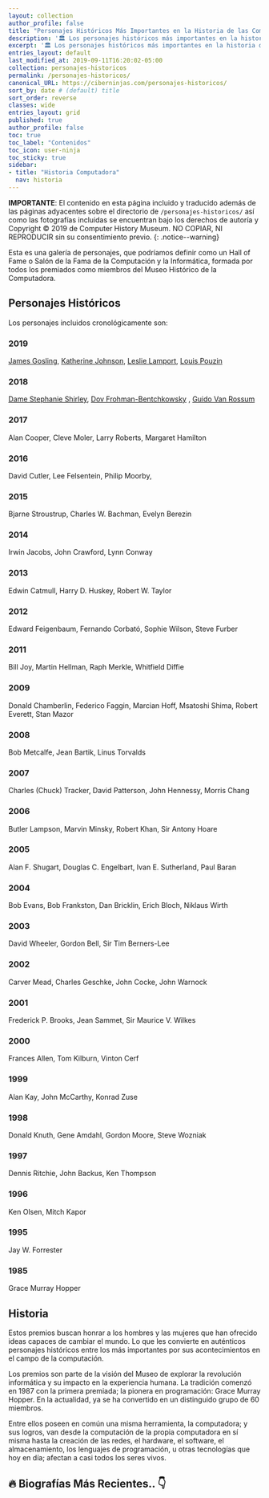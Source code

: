 ```yaml
---
layout: collection
author_profile: false
title: "Personajes Históricos Más Importantes en la Historia de las Computadoras"
description: '🏛 Los personajes históricos más importantes en la historia de la creación de las computadoras'
excerpt: '🏛 Los personajes históricos más importantes en la historia de la creación de las computadoras'
entries_layout: default
last_modified_at: 2019-09-11T16:20:02-05:00
collection: personajes-historicos
permalink: /personajes-historicos/
canonical_URL: https://ciberninjas.com/personajes-historicos/
sort_by: date # (default) title
sort_order: reverse
classes: wide
entries_layout: grid
published: true
author_profile: false
toc: true
toc_label: "Contenidos"
toc_icon: user-ninja
toc_sticky: true
sidebar:
- title: "Historia Computadora"
  nav: historia
---
```


**IMPORTANTE**: El contenido en esta página incluido y traducido además de las páginas adyacentes sobre el directorio de ```/personajes-historicos/``` así como las fotografías incluidas se encuentran bajo los derechos de autoría y Copyright © 2019 de Computer History Museum. NO COPIAR, NI REPRODUCIR sin su consentimiento previo.
{: .notice--warning}

Esta es una galería de personajes, que podríamos definir como un Hall of Fame o Salón de la Fama de la Computación y la Informática, formada por todos los premiados como miembros del Museo Histórico de la Computadora.

## Personajes Históricos

Los personajes incluidos cronológicamente son:

### 2019

[James Gosling](/personajes-historicos/james-gosling/), [Katherine Johnson](/personajes-historicos/katherine-johnson/), [Leslie Lamport](/personajes-historicos/leslie-lamport/), [Louis Pouzin](/personajes-historicos/louis-pouzin/)

### 2018

[Dame Stephanie Shirley](/personajes-historicos/dame-stephanie-shirley/), [Dov Frohman-Bentchkowsky](/personajes-historicos/dov-frohman-bentchkowsky/) , [Guido Van Rossum](/personajes-historicos/guido-van-rossum/)

### 2017

Alan Cooper, Cleve Moler, Larry Roberts, Margaret Hamilton

### 2016

David Cutler, Lee Felsentein, Philip Moorby, 

### 2015

Bjarne Stroustrup, Charles W. Bachman, Evelyn Berezin

### 2014

Irwin Jacobs, John Crawford, Lynn Conway

### 2013

Edwin Catmull, Harry D. Huskey, Robert W. Taylor

### 2012

Edward Feigenbaum, Fernando Corbató, Sophie Wilson, Steve Furber

### 2011

Bill Joy, Martin Hellman, Raph Merkle, Whitfield Diffie

### 2009

Donald Chamberlin, Federico Faggin, Marcian Hoff, Msatoshi Shima, Robert Everett, Stan Mazor

### 2008

Bob Metcalfe, Jean Bartik, Linus Torvalds

### 2007

Charles (Chuck) Tracker, David Patterson, John Hennessy, Morris Chang

### 2006

Butler Lampson, Marvin Minsky, Robert Khan, Sir Antony Hoare

### 2005

Alan F. Shugart, Douglas C. Engelbart, Ivan E. Sutherland, Paul Baran

### 2004

Bob Evans, Bob Frankston, Dan Bricklin, Erich Bloch, Niklaus Wirth

### 2003

David Wheeler, Gordon Bell, Sir Tim Berners-Lee

### 2002

Carver Mead, Charles Geschke, John Cocke, John Warnock

### 2001

Frederick P. Brooks, Jean Sammet, Sir Maurice V. Wilkes

### 2000

Frances Allen, Tom Kilburn, Vinton Cerf

### 1999

Alan Kay, John McCarthy, Konrad Zuse

### 1998

Donald Knuth, Gene Amdahl, Gordon Moore, Steve Wozniak

### 1997

Dennis Ritchie, John Backus, Ken Thompson

### 1996

Ken Olsen, Mitch Kapor

### 1995

Jay W. Forrester

### 1985

Grace Murray Hopper

## Historia

Estos premios buscan honrar a los hombres y las mujeres que han ofrecido ideas capaces de cambiar el mundo. Lo que les convierte en auténticos personajes históricos entre los más importantes por sus acontecimientos en el campo de la computación.

Los premios son parte de la visión del Museo de explorar la revolución informática y su impacto en la experiencia humana. La tradición comenzó en 1987 con la primera premiada; la pionera en programación: Grace Murray Hopper. En la actualidad, ya se ha convertido en un distinguido grupo de 60 miembros.

Entre ellos poseen en común una misma herramienta, la computadora; y sus logros, van desde la computación de la propia computadora en sí misma hasta la creación de las redes, el hardware, el software, el almacenamiento, los lenguajes de programación, u otras tecnologías que hoy en día; afectan a casi todos los seres vivos.

<!-- Saber Más -->

## 🔥 Biografías Más Recientes.. 👇